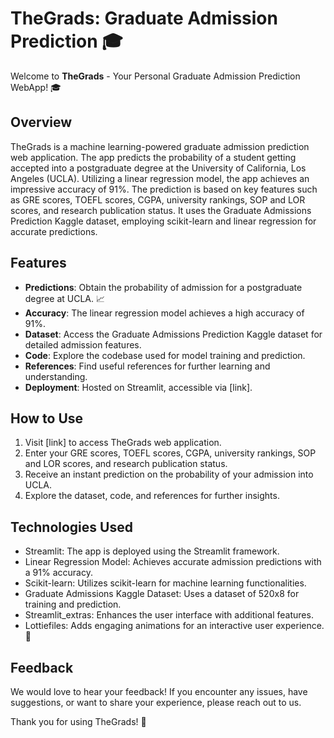 # TheGrads: Graduate Admission Prediction 🎓

Welcome to **TheGrads** - Your Personal Graduate Admission Prediction WebApp! 🎓

## Overview

TheGrads is a machine learning-powered graduate admission prediction web application. The app predicts the probability of a student getting accepted into a postgraduate degree at the University of California, Los Angeles (UCLA). Utilizing a linear regression model, the app achieves an impressive accuracy of 91%. The prediction is based on key features such as GRE scores, TOEFL scores, CGPA, university rankings, SOP and LOR scores, and research publication status. It uses the Graduate Admissions Prediction Kaggle dataset, employing scikit-learn and linear regression for accurate predictions.

## Features

- **Predictions**: Obtain the probability of admission for a postgraduate degree at UCLA. 📈
- **Accuracy**: The linear regression model achieves a high accuracy of 91%.
- **Dataset**: Access the Graduate Admissions Prediction Kaggle dataset for detailed admission features.
- **Code**: Explore the codebase used for model training and prediction.
- **References**: Find useful references for further learning and understanding.
- **Deployment**: Hosted on Streamlit, accessible via [link].

## How to Use

1. Visit [link] to access TheGrads web application.
2. Enter your GRE scores, TOEFL scores, CGPA, university rankings, SOP and LOR scores, and research publication status.
3. Receive an instant prediction on the probability of your admission into UCLA.
4. Explore the dataset, code, and references for further insights.

## Technologies Used

- Streamlit: The app is deployed using the Streamlit framework.
- Linear Regression Model: Achieves accurate admission predictions with a 91% accuracy.
- Scikit-learn: Utilizes scikit-learn for machine learning functionalities.
- Graduate Admissions Kaggle Dataset: Uses a dataset of 520x8 for training and prediction.
- Streamlit_extras: Enhances the user interface with additional features.
- Lottiefiles: Adds engaging animations for an interactive user experience. 🚀

## Feedback

We would love to hear your feedback! If you encounter any issues, have suggestions, or want to share your experience, please reach out to us.

Thank you for using TheGrads! 🌟
